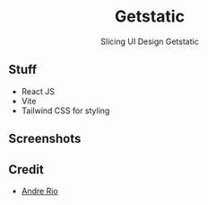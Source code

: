 <div align="center">
  <h1>Getstatic</h1> 
  <p>Slicing UI Design Getstatic</p>
</div>

## Stuff

- React JS
- Vite
- Tailwind CSS for styling

## Screenshots

## Credit

- [Andre Rio](https://dribbble.com/andrerio669)
